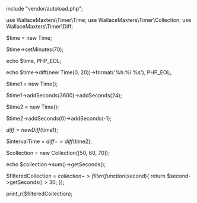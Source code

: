 
include "vendor/autoload.php";


use WallaceMaxters\Timer\Time;
use WallaceMaxters\Timer\Collection;
use WallaceMaxters\Timer\Diff;


$time = new Time;

$time->setMinutes(70);


echo $time, PHP_EOL;


echo $time->diff(new Time(0, 20))->format('%h:%i:%s'), PHP_EOL;

$time1 = new Time();

$time1->addSeconds(3600)->addSeconds(24);

$time2 = new Time();

$time2->addSeconds(0)->addSeconds(-1);

$diff = new Diff($time1);

$intervalTime = $diff->diff($time2);



$collection = new Collection([50, 60, 70]);


echo $collection->sum()->getSeconds();


$filteredCollection = $collection->filter(function($second){
	return $second->getSeconds() > 30;
});



print_r($filteredCollection);
